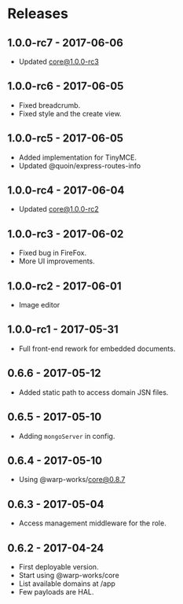 # Releases

## 1.0.0-rc7 - 2017-06-06

- Updated core@1.0.0-rc3

## 1.0.0-rc6 - 2017-06-05

- Fixed breadcrumb.
- Fixed style and the create view.

## 1.0.0-rc5 - 2017-06-05

 - Added implementation for TinyMCE.
 - Updated @quoin/express-routes-info

## 1.0.0-rc4 - 2017-06-04

- Updated core@1.0.0-rc2

## 1.0.0-rc3 - 2017-06-02

- Fixed bug in FireFox.
- More UI improvements.

## 1.0.0-rc2 - 2017-06-01

- Image editor

## 1.0.0-rc1 - 2017-05-31

- Full front-end rework for embedded documents.

## 0.6.6 - 2017-05-12

- Added static path to access domain JSN files.

## 0.6.5 - 2017-05-10

- Adding `mongoServer` in config.

## 0.6.4 - 2017-05-10

- Using @warp-works/core@0.8.7

## 0.6.3 - 2017-05-04

- Access management middleware for the role.

## 0.6.2 - 2017-04-24

- First deployable version.
- Start using @warp-works/core
- List available domains at /app
- Few payloads are HAL.
